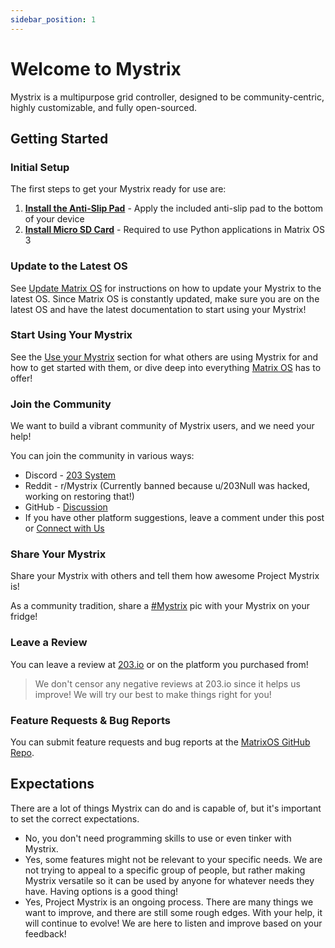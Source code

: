 ```yaml
---
sidebar_position: 1
---
```


# Welcome to Mystrix

Mystrix is a multipurpose grid controller, designed to be community-centric, highly customizable, and fully open-sourced.

<!-- idea: very cool intro/hero image here -->

## Getting Started

### Initial Setup

The first steps to get your Mystrix ready for use are:

1. **[Install the Anti-Slip Pad](/docs/Mystrix/InstallAntiSlipPad)** - Apply the included anti-slip pad to the bottom of your device
2. **[Install Micro SD Card](/docs/Mystrix/InstallMicroSD)** - Required to use Python applications in Matrix OS 3

### Update to the Latest OS

See [Update Matrix OS](/docs/Mystrix/UpdateMatrixOS) for instructions on how to update your Mystrix to the latest OS. Since Matrix OS is constantly updated, make sure you are on the latest OS and have the latest documentation to start using your Mystrix!

### Start Using Your Mystrix

See the [Use your Mystrix](/docs/category/use-your-mystrix) section for what others are using Mystrix for and how to get started with them, or dive deep into everything [Matrix OS](/docs/MatrixOS/MatrixOSBasics) has to offer!

<!-- idea: gif showcasing possibilities -->

### Join the Community

We want to build a vibrant community of Mystrix users, and we need your help!

You can join the community in various ways:

- Discord - [203 System](https://discord.gg/rRVCBHHPfw)
- Reddit - r/Mystrix (Currently banned because u/203Null was hacked, working on restoring that!)
- GitHub - [Discussion](https://github.com/203-Systems/MatrixOS/discussions)
- If you have other platform suggestions, leave a comment under this post or [Connect with Us](/docs/Support/ConnectWithUs)
<!-- idea: icons? -->

### Share Your Mystrix

Share your Mystrix with others and tell them how awesome Project Mystrix is!

As a community tradition, share a [#Mystrix](https://discord.com/channels/503413248704380930/789564329916891237) pic with your Mystrix on your fridge!

<!-- idea: compilation of images of mystrix provided by the community -->

### Leave a Review

You can leave a review at [203.io](https://203.io) or on the platform you purchased from!

> We don't censor any negative reviews at 203.io since it helps us improve! We will try our best to make things right for you!

### Feature Requests & Bug Reports

You can submit feature requests and bug reports at the [MatrixOS GitHub Repo](https://github.com/203-Systems/MatrixOS/issues/new).

## Expectations

<!-- idea: idk how to rewrite this in a better way lmao -->

There are a lot of things Mystrix can do and is capable of, but it's important to set the correct expectations.

- No, you don't need programming skills to use or even tinker with Mystrix.
- Yes, some features might not be relevant to your specific needs. We are not trying to appeal to a specific group of people, but rather making Mystrix versatile so it can be used by anyone for whatever needs they have. Having options is a good thing!
- Yes, Project Mystrix is an ongoing process. There are many things we want to improve, and there are still some rough edges. With your help, it will continue to evolve! We are here to listen and improve based on your feedback!
